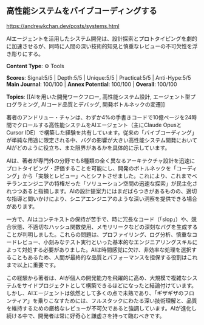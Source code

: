 ## 高性能システムをバイブコーディングする

https://andrewkchan.dev/posts/systems.html

AIエージェントを活用したシステム開発は、設計探索とプロトタイピングを劇的に加速させるが、同時に人間の深い技術的知見と慎重なレビューの不可欠性を浮き彫りにする。

**Content Type**: ⚙️ Tools

**Scores**: Signal:5/5 | Depth:5/5 | Unique:5/5 | Practical:5/5 | Anti-Hype:5/5
**Main Journal**: 100/100 | **Annex Potential**: 100/100 | **Overall**: 100/100

**Topics**: [[AIを用いた開発ワークフロー, 高性能システム設計, エージェント型プログラミング, AIコード品質とデバッグ, 開発ボトルネックの変遷]]

著者のアンドリュー・チャンは、わずか4%の手書きコードで10億ページを24時間でクロールする高性能システムをAIエージェント（主にClaude OpusとCursor IDE）で構築した経験を共有しています。従来の「バイブコーディング」が単純な用途に限定される中、バグの影響が大きい高性能システム開発においてAIがどのように役立ち、また限界があるかを具体的に示しています。

AIは、著者が専門外の分野でも8種類の全く異なるアーキテクチャ設計を迅速にプロトタイピング・評価することを可能にし、開発のボトルネックを「コーディング」から「実験とレビュー」へとシフトさせました。これにより、これまでベテランエンジニアの特権だった「ソリューション空間の迅速な探索」が民主化されつつあると指摘します。AIの設計提案力にはまだばらつきがあるものの、適切な指導と問いかけにより、シニアエンジニアのような深い洞察を提供できる場合があります。

一方で、AIはコンテキストの保持が苦手で、時に冗長なコード（「slop」）や、競合状態、不適切なハッシュ関数使用、メモリリークなどの深刻なバグを生成することが判明しました。これらの問題は、プロファイリング、ログ分析、慎重なコードレビュー、小刻みなテスト実行といった基本的なエンジニアリングスキルによって対処する必要がありました。AIは時間感覚に欠け、非効率な処理を選択することもあるため、人間が最終的な品質とパフォーマンスを担保する役割はこれまで以上に重要です。

この経験から著者は、AIが個人の開発能力を飛躍的に高め、大規模で複雑なシステムをサイドプロジェクトとして構築できるほどになったと結論付けています。しかし、AIエージェントは依然として多くの点で未熟であり、「ギザギザのフロンティア」を乗りこなすためには、フルスタックにわたる深い技術理解と、品質を維持するための厳格なレビューが不可欠であると強調しています。AIが進化し続ける中で、開発者は常に好奇心と謙虚さを持って臨むべきです。
